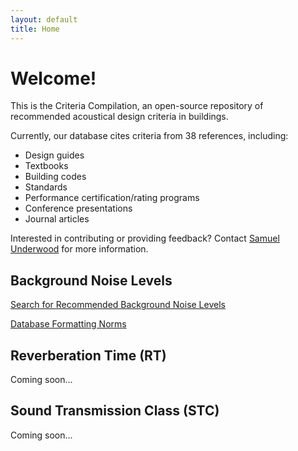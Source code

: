 ```yaml
---
layout: default
title: Home
---
```

# Welcome!
This is the Criteria Compilation, an open-source repository of recommended acoustical design criteria in buildings.

Currently, our database cites criteria from 38 references, including:
* Design guides
* Textbooks
* Building codes
* Standards
* Performance certification/rating programs
* Conference presentations
* Journal articles

Interested in contributing or providing feedback? Contact [Samuel Underwood](mailto:samuelunderwood@huskers.unl.edu) for more information.

## Background Noise Levels
[Search for Recommended Background Noise Levels](search.html)

[Database Formatting Norms](norms.html)

## Reverberation Time (RT)
Coming soon...

## Sound Transmission Class (STC)
Coming soon...
